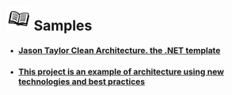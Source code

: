 # ![](https://github.com/MohammadAsgharian/Learn-Resource/blob/main/images/book-99-48.png) Samples

- ### [Jason Taylor Clean Architecture. the .NET template](https://github.com/jasontaylordev/CleanArchitecture)
- ### [This project is an example of architecture using new technologies and best practices](https://github.com/rafaelfgx/Architecture)
